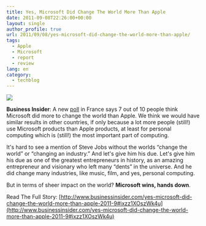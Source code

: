 ```yaml
---
title: Yes, Microsoft Did Change The World More Than Apple
date: 2011-09-08T22:26:00+00:00
layout: single
author_profile: true
url: 2011/09/08/yes-microsoft-did-change-the-world-more-than-apple/
tags:
  - Apple
  - Microsoft
  - report
  - review
lang: en
category: 
  - techblog
---
```

[![](http://4.bp.blogspot.com/-0nf1XyfIJfM/Tmk5xNiI7CI/AAAAAAAAEBo/gNeHByySpsk/s1600/bill-gates-thinking.jpg)](http://4.bp.blogspot.com/-0nf1XyfIJfM/Tmk5xNiI7CI/AAAAAAAAEBo/gNeHByySpsk/s1600/bill-gates-thinking.jpg)

**Business Insider**: A new [poll](http://www.challenges.fr/actualite/high-tech/20110907.CHA3744/pour-les-francais-microsoft-a-davantage-change-le-monde-qu-apple.html) in France says 7 out of 10 people think Microsoft did more to change the world than Apple. We think we would have similar results in other countries, if only because a lot more people (still!) use Microsoft products than Apple products, at least for personal computing which is (still!) the most important part of computing.

It's hard to see a mention of Steve Jobs without the worlds “change the world” or “changing an industry.” And let's give him his due. Let's give him his due as one of the greatest entrepreneurs in history, as an amazing entrepreneur and visionary who left many “dents” in the universe. And he did change many industries, like music, film, and yes, personal computing.

But in terms of sheer impact on the world? **Microsoft wins, hands down**.

Read The Full Story: [http://www.businessinsider.com/yes-microsoft-did-change-the-world-more-than-apple-2011-9#ixzz1XOszWk4u](http://www.businessinsider.com/yes-microsoft-did-change-the-world-more-than-apple-2011-9#ixzz1XOszWk4u)
